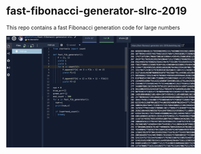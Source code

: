 # fast-fibonacci-generator-slrc-2019
This repo contains a fast Fibonacci generation code for large numbers

![Alt text](images/Repl.png?raw=true "Title")